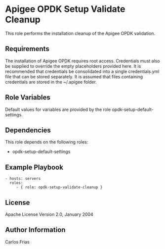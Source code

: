 Apigee OPDK Setup Validate Cleanup
=========

This role performs the installation cleanup of the Apigee OPDK validation.

Requirements
------------

The installation of Apigee OPDK requires root access. Credentials must also be supplied to override the empty placeholders
provided here. It is recommended that credentials be consolidated into a single credentials.yml file that can be stored 
separately. It is assumed that files containing credentials are stored in the ~/.apigee folder. 

Role Variables
--------------

Default values for variables are provided by the role opdk-setup-default-settings.

Dependencies
------------

This role depends on the following roles:

* opdk-setup-default-settings

Example Playbook
----------------

    - hosts: servers
      roles:
         - { role: opdk-setup-validate-cleanup }

License
-------

Apache License Version 2.0, January 2004

Author Information
------------------

Carlos Frias
